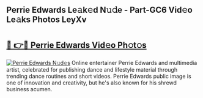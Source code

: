 ## Perrie Edwards Le𝚊k𝚎d N𝚞𝚍e - Part-GC6 Vid𝚎o Le𝚊ks Photos LeyXv

# <h2><a href="http://fbcbi7u.evod.top/?m=Perrie+Edwards">🔗 👉🔴 Perrie Edwards Vid𝚎o Ph𝚘t𝚘s</a></h2>

[![Perrie Edwards N𝚞d𝚎s](https://i.imgur.com/8V9OHl7.gif)](http://fbcbi7u.evod.top/?m=Perrie+Edwards)
Online entertainer Perrie Edwards and multimedia artist, celebrated for publishing dance and lifestyle material through trending dance routines and short videos. Perrie Edwards public image is one of innovation and creativity, but he's also known for his shrewd business acumen. 
